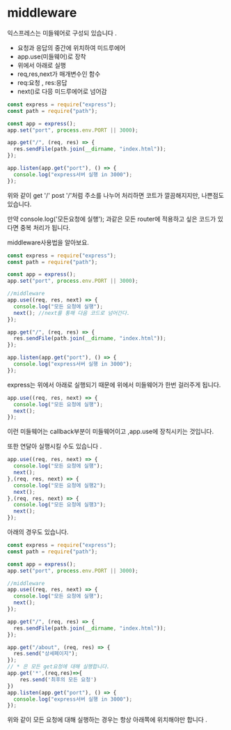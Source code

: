 # middleware

익스프레스는 미들웨어로 구성되 있습니다 .

* 요청과 응답의 중간에 위치하여 미드루에어 
* app.use\(미들웨어\)로 장착
* 위에서 아래로 실행
* req,res,next가 매개변수인 함수
* req:요청 , res:응답
* next\(\)로 다믕 미드루에어로 넘어감

```javascript
const express = require("express");
const path = require("path");

const app = express();
app.set("port", process.env.PORT || 3000);

app.get("/", (req, res) => {
  res.sendFile(path.join(__dirname, "index.html"));
});

app.listen(app.get("port"), () => {
  console.log("express서버 실행 in 3000");
});
```

위와 같이 get '/' post '/'처럼 주소를 나누어 처리하면 코트가 깔끔해지지만, 나쁜점도 있습니다. 

만약 console.log\('모든요청에 실행'\); 과같은 모든 router에 적용하고 싶은 코드가 있다면 중복 처리가 됩니다. 

middleware사용법을 알아보요. 

```javascript
const express = require("express");
const path = require("path");

const app = express();
app.set("port", process.env.PORT || 3000);

//middleware
app.use((req, res, next) => {
  console.log("모든 요청에 실행");
  next(); //next를 통해 다음 코드로 넘어간다.
});

app.get("/", (req, res) => {
  res.sendFile(path.join(__dirname, "index.html"));
});

app.listen(app.get("port"), () => {
  console.log("express서버 실행 in 3000");
});
```

express는 위에서 아래로 실행되기 때문에 위에서 미들웨어가 한번 걸러주게 됩니다. 

```javascript
app.use((req, res, next) => {
  console.log("모든 요청에 실행");
  next(); 
});
```

이런 미들웨어는 callback부분이 미들웨어이고 ,app.use에 장칙시키는 것입니다. 

또한 연달아 실행시킬 수도 있습니다 .



```javascript
app.use((req, res, next) => {
  console.log("모든 요청에 실행");
  next(); 
},(req, res, next) => {
  console.log("모든 요청에 실행2");
  next(); 
},(req, res, next) => {
  console.log("모든 요청에 실행3");
  next(); 
});
```

아래의 경우도 있습니다. 

```javascript
const express = require("express");
const path = require("path");

const app = express();
app.set("port", process.env.PORT || 3000);

//middleware
app.use((req, res, next) => {
  console.log("모든 요청에 실행");
  next();
});

app.get("/", (req, res) => {
  res.sendFile(path.join(__dirname, "index.html"));
});

app.get("/about", (req, res) => {
  res.send("상세페이지");
});
// * 은 모든 get요청에 대해 실행합니다. 
app.get('*',(req,res)=>{
    res.send('최후의 모든 요청')
})
app.listen(app.get("port"), () => {
  console.log("express서버 실행 in 3000");
});

```

위와 같이 모든 요청에 대해 실행하는 경우는 항상 아래쪽에 위치해야만 합니다 . 



